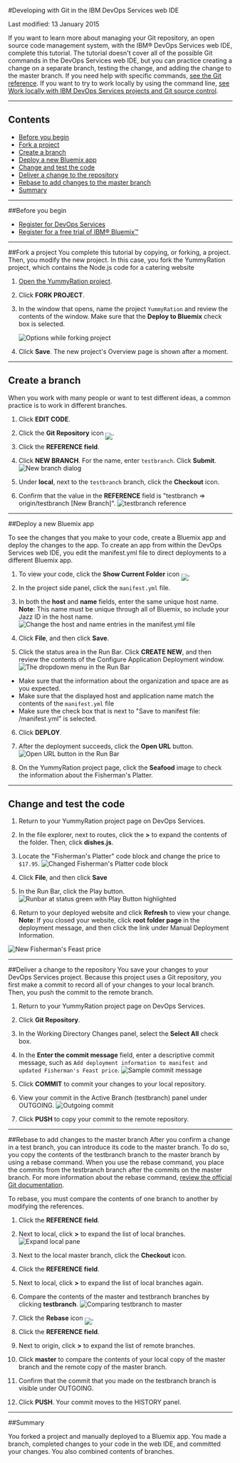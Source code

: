 #Developing with Git in the IBM DevOps Services web IDE

Last modified: 13 January 2015

If you want to learn more about managing your Git repository, an open source code management system, with the IBM® DevOps Services web IDE, complete this tutorial. The tutorial doesn't cover all of the possible Git commands in the DevOps Services web IDE, but you can practice creating a change on a separate branch, testing the change, and adding the change to the master branch. If you need help with specific commands, [see the Git reference](/../docs/reference/git).  If you want to try to work locally by using the command line, [see Work locally with IBM DevOps Services projects and Git source control](../../docs/reference/gitclient).

---
## Contents

 * [Before you begin](#before_you_begin)
 * [Fork a project](#fork_a_project)
 * [Create a branch](#create_a_branch)
 * [Deploy a new Bluemix app](#deploy_a_new_bluemix_app)
 * [Change and test the code](#change_and_test_the_code)
 * [Deliver a change to the repository](#deliver_a_change_to_the_repository)
 * [Rebase to add changes to the master branch](#add_changes_to_the_master_branch)
 * [Summary](#summary)

---
<a name='before_you_begin'></a>
##Before you begin
  * [Register for DevOps Services](https://hub.jazz.net) 
  * [Register for a free trial of IBM&reg; Bluemix&trade;](https://ace.ng.bluemix.net/)

---
<a name='fork_a_project'></a>
##Fork a project
You complete this tutorial by copying, or forking, a project. Then, you modify the new project. In this case, you fork the YummyRation project, which contains the Node.js code for a catering website

1. [Open the YummyRation project](https://hub.jazz.net/project/jlmarech/YummyRation/overview).

1. Click **FORK PROJECT**.

1. In the window that opens, name the project `YummyRation` and review the contents of the window.  Make sure that the **Deploy to Bluemix** check box is selected.

    ![Options while forking project][2]
1. Click **Save**. The new project's Overview page is shown after a moment.

---
<a name='create_a_branch'></a>
## Create a branch
When you work with many people or want to test different ideas, a common practice is to work in different branches.

1. Click **EDIT CODE**.

1. Click the **Git Repository** icon <img src="images/gitrepository.png"  align="bottom" style="display: inline; margin: 0px; border-style: none; margin-bottom: -10px;">.

1. Click the **REFERENCE field**.

1. Click **NEW BRANCH**. For the name, enter `testbranch`. Click **Submit**.
![New branch dialog][10]

1. Under **local**, next to the `testbranch` branch, click the **Checkout** icon.

1. Confirm that the value in the **REFERENCE** field is "testbranch => origin/testbranch [New Branch]".
![testbranch reference][11]

---
<a name='deploy_a_new_bluemix_app'></a>
##Deploy a new Bluemix app

To see the changes that you make to your code, create a Bluemix app and deploy the changes to the app. To create an app from within the DevOps Services web IDE, you edit the manifest.yml file to direct deployments to a different Bluemix app.

1. To view your code, click the **Show Current Folder** icon <img src="images/showcurrentfolder.png"  align="bottom" style="display: inline; margin: 0px; border-style: none; margin-bottom: -10px;">.

1. In the project side panel, click the `manifest.yml` file.

1. In both the **host** and **name** fields, enter the same unique host name.  
**Note**: This name must be unique through all of Bluemix, so include your Jazz ID in the host name.
![Change the host and name entries in the manifest.yml file][1]

1. Click **File**, and then click **Save**.

1. Click the status area in the Run Bar. Click **CREATE NEW**, and then review the contents of the Configure Application Deployment window.
![The dropdown menu in the Run Bar][33]
 * Make sure that the information about the organization and space are as you expected.
 * Make sure that the displayed host and application name match the contents of the `manifest.yml` file
 * Make sure the check box that is next to "Save to manifest file: /manifest.yml" is selected.

6. Click **DEPLOY**.

7. After the deployment succeeds, click the **Open URL** button.
![Open URL button in the Run Bar][31]

8. On the YummyRation project page, click the **Seafood** image to check the information about the Fisherman's Platter.

---
<a name='change_and_test_the_code'></a>
## Change and test the code

1. Return to your YummyRation project page on DevOps Services.

2. In the file explorer, next to routes, click the __>__ to expand the contents of the folder. Then, click **dishes.js**.

3. Locate the "Fisherman's Platter" code block and change the price to `$17.95`.
![Changed Fisherman's Platter code block][5]

4. Click **File**, and then click **Save**

5. In the Run Bar, click the Play button.
![Runbar at status green with Play Button highlighted][32]

6. Return to your deployed website and click **Refresh** to view your change.  
**Note**: If you closed your website, click **root folder page** in the deployment message, and then click the link under Manual Deployment Information.

![New Fisherman's Feast price][7]

---
<a name='deliver_a_change_to_the_repository'></a>
##Deliver a change to the repository
You save your changes to your DevOps Services project.  Because this project uses a Git repository, you first make a commit to record all of your changes to your local branch. Then, you push the commit to the remote branch.

1. Return to your YummyRation project page on DevOps Services.

1. Click **Git Repository**.

1. In the Working Directory Changes panel, select the **Select All** check box.

1. In the **Enter the commit message** field, enter a descriptive commit message, such as `Add deployment information to manifest and updated Fisherman's Feast price`.
![Sample commit message][6]

1. Click **COMMIT** to commit your changes to your local repository.

1. View your commit in the Active Branch (testbranch) panel under OUTGOING.
![Outgoing commit][9]

1. Click **PUSH** to copy your commit to the remote repository.

---
<a name='add_changes_to_the_master_branch'></a>
##Rebase to add changes to the master branch
After you confirm a change in a test branch, you can introduce its code to the master branch.  To do so, you copy the contents of the testbranch branch to the master branch by using a rebase command. When you use the rebase command, you place the commits from the testbranch branch after the commits on the master branch.  For more information about the rebase command, [review the official Git documentation](http://git-scm.com/book/ch3-6.html).

To rebase, you must compare the contents of one branch to another by modifying the references.

1. Click the **REFERENCE field**.

1. Next to local, click __>__ to expand the list of local branches.
![Expand local pane][13]

1. Next to the local master branch, click the **Checkout** icon.

1. Click the **REFERENCE field**.

1. Next to local, click __>__ to expand the list of local branches again.

1. Compare the contents of the master and testbranch branches by clicking **testbranch**.
![Comparing testbranch to master][12]

1. Click the **Rebase** icon <img src="images/rebase.png"  align="bottom" style="display: inline; margin: 0px; border-style: none; margin-bottom: -10px;">.

1. Click the **REFERENCE field**.

1. Next to origin, click **>** to expand the list of remote branches.

1. Click **master** to compare the contents of your local copy of the master branch and the remote copy of the master branch. 

1. Confirm that the commit that you made on the testbranch branch is visible under OUTGOING.

1. Click **PUSH**. Your commit moves to the HISTORY panel.

---
<a name='summary'></a>
##Summary

You forked a project and manually deployed to a Bluemix app. You made a branch, completed changes to your code in the web IDE, and committed your changes. You also combined contents of branches.


[1]: images/manifest.png
[2]: images/forkproject.png
[3]: images/manualdeployment.png
[4]: images/manualdeploymentpanel.png
[5]: images/fishermansfeast.png
[6]: images/commitmessage.png
[7]: images/newffprice.png
[8]: images/oldffprice.png
[9]: images/outgoingcommit.png
[10]: images/newbranch.png
[11]: images/testbranchreference.png
[12]: images/mastertotestbranch.png
[13]: images/arrowbylocal.png
[18]: https://developer.ibm.com/answers/questions/?community=devops-services (DevOps Services forum)
[19]: mailto:hub%40jazz.net
[20]: /docs
[28]: https://developer.ibm.com/answers/smartspace/devops-services/
[29]: https://hub.jazz.net/ccm01/web/projects/srich%20%7C%20JazzHub#action=com.ibm.team.dashboard.viewDashboard
[30]: /docs
[31]: images/runbar_url.png
[32]: images/runbar_play.png
[33]: images/launch-configs-callout.png

